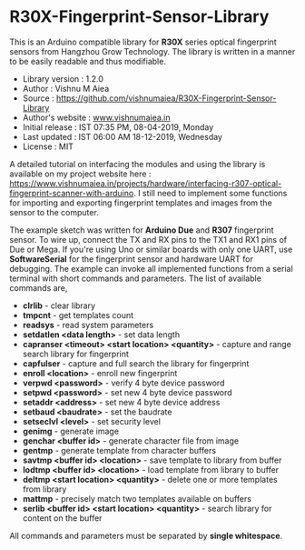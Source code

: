 # R30X-Fingerprint-Sensor-Library
This is an Arduino compatible library for **R30X** series optical fingerprint sensors from Hangzhou Grow Technology. The library is written in a manner to be easily readable and thus modifiable.

- Library version : 1.2.0
- Author : Vishnu M Aiea
- Source : https://github.com/vishnumaiea/R30X-Fingerprint-Sensor-Library
- Author's website : www.vishnumaiea.in
- Initial release : IST 07:35 PM, 08-04-2019, Monday
- Last updated : IST 06:00 AM 18-12-2019, Wednesday
- License : MIT

A detailed tutorial on interfacing the modules and using the library is available on my project website here : https://www.vishnumaiea.in/projects/hardware/interfacing-r307-optical-fingerprint-scanner-with-arduino. I still need to implement some functions for importing and exporting fingerprint templates and images from the sensor to the computer.

The example sketch was written for **Arduino Due** and **R307** fingerprint sensor. To wire up, connect the TX and RX pins to the TX1 and RX1 pins of Due or Mega. If you're using Uno or similar boards with only one UART, use **SoftwareSerial** for the fingerprint sensor and hardware UART for debugging. The example can invoke all implemented functions from a serial terminal with short commands and parameters. The list of available commands are,

- **clrlib** - clear library
- **tmpcnt** - get templates count
- **readsys** - read system parameters
- **setdatlen \<data length\>** - set data length
- **capranser \<timeout\> \<start location\> \<quantity\>** - capture and range search library for fingerprint
- **capfulser** - capture and full search the library for fingerprint
- **enroll \<location\>** - enroll new fingerprint
- **verpwd \<password\>** - verify 4 byte device password
- **setpwd \<password\>** - set new 4 byte device password
- **setaddr \<address\>** - set new 4 byte device address
- **setbaud \<baudrate\>** - set the baudrate
- **setseclvl \<level\>** - set security level
- **genimg** - generate image
- **genchar \<buffer id\>** - generate character file from image
- **gentmp** - generate template from character buffers
- **savtmp \<buffer id\> \<location\>** - save template to library from buffer
- **lodtmp \<buffer id\> \<location\>** - load template from library to buffer
- **deltmp \<start location\> \<quantity\>** - delete one or more templates from library
- **mattmp** - precisely match two templates available on buffers
- **serlib \<buffer id\> \<start location\> \<quantity\>** - search library for content on the buffer

All commands and parameters must be separated by **single whitespace**.

